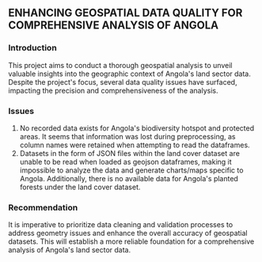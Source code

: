## ENHANCING GEOSPATIAL DATA QUALITY FOR COMPREHENSIVE ANALYSIS OF ANGOLA 

### Introduction

This project aims to conduct a thorough geospatial analysis to unveil valuable insights into the geographic context of Angola's land sector data. Despite the project's focus, several data quality  issues have surfaced, impacting the precision and comprehensiveness of the analysis. 

### Issues
1. No recorded data exists for Angola's biodiversity hotspot and protected areas. It seems that information was lost during preprocessing, as column names were retained when attempting to read the dataframes. 
2. Datasets in the form of JSON files within the land cover dataset are unable to be read when loaded as geojson dataframes, making it impossible to analyze the data and generate charts/maps specific to Angola. Additionally, there is no available data for Angola's planted forests under the land cover dataset. 

### Recommendation
It is imperative to prioritize data cleaning and validation processes to address geometry issues and enhance the overall accuracy of geospatial datasets. This will establish a more reliable foundation for a comprehensive analysis of Angola's land sector data.